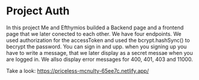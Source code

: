# Project Auth

In this project Me and Efthymios builded a Backend page and a frontend page that we later conected to each other. We have four endpoints. We used authorization for the accessToken and used the bcrypt.hashSync() to becrypt the password.
You can sign in and upp. when you signing up you have to write a message, that we later display as a secret messae when you are logged in. We allso display error messages for 400, 401, 403 and 11000.


Take a look:
https://priceless-mcnulty-65ee7c.netlify.app/
